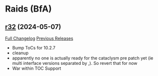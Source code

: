 # <DBM Mod> Raids (BfA)

## [r32](https://github.com/DeadlyBossMods/DBM-BfA/tree/r32) (2024-05-07)
[Full Changelog](https://github.com/DeadlyBossMods/DBM-BfA/compare/r31...r32) [Previous Releases](https://github.com/DeadlyBossMods/DBM-BfA/releases)

- Bump ToCs for 10.2.7  
- cleanup  
- apparently no one is actually ready for the cataclysm pre patch yet (ie multi interface versions separated by ,). So revert that for now  
- War within TOC Support  
